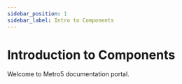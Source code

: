 ```yaml
---
sidebar_position: 1
sidebar_label: Intro to Components
---
```


# Introduction to Components

Welcome to Metro5 documentation portal.

